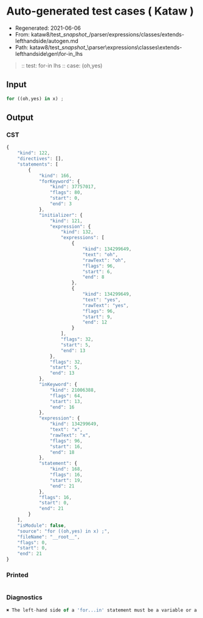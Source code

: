 # Auto-generated test cases ( Kataw )
- Regenerated: 2021-06-06
- From: kataw8/test\__snapshot__/parser/expressions/classes/extends-lefthandside/autogen.md
- Path: kataw8/test\__snapshot__\parser\expressions\classes\extends-lefthandside\gen\for-in_lhs
> :: test: for-in lhs
> :: case: (oh,yes)
## Input

`````js
for ((oh,yes) in x) ;
`````
## Output

### CST

```javascript
{
    "kind": 122,
    "directives": [],
    "statements": [
        {
            "kind": 166,
            "forKeyword": {
                "kind": 37757017,
                "flags": 80,
                "start": 0,
                "end": 3
            },
            "initializer": {
                "kind": 121,
                "expression": {
                    "kind": 132,
                    "expressions": [
                        {
                            "kind": 134299649,
                            "text": "oh",
                            "rawText": "oh",
                            "flags": 96,
                            "start": 6,
                            "end": 8
                        },
                        {
                            "kind": 134299649,
                            "text": "yes",
                            "rawText": "yes",
                            "flags": 96,
                            "start": 9,
                            "end": 12
                        }
                    ],
                    "flags": 32,
                    "start": 5,
                    "end": 13
                },
                "flags": 32,
                "start": 5,
                "end": 13
            },
            "inKeyword": {
                "kind": 21006388,
                "flags": 64,
                "start": 13,
                "end": 16
            },
            "expression": {
                "kind": 134299649,
                "text": "x",
                "rawText": "x",
                "flags": 96,
                "start": 16,
                "end": 18
            },
            "statement": {
                "kind": 168,
                "flags": 16,
                "start": 19,
                "end": 21
            },
            "flags": 16,
            "start": 0,
            "end": 21
        }
    ],
    "isModule": false,
    "source": "for ((oh,yes) in x) ;",
    "fileName": "__root__",
    "flags": 0,
    "start": 0,
    "end": 21
}
```

### Printed

```javascript

```

### Diagnostics

```javascript
✖ The left-hand side of a 'for...in' statement must be a variable or a property access. - start: 16, end: 18

```

